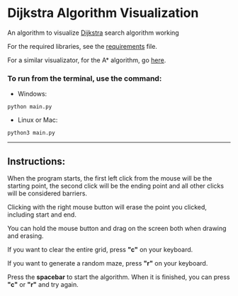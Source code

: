 # Dijkstra Algorithm Visualization

An algorithm to visualize [Dijkstra](https://en.wikipedia.org/wiki/Dijkstra%27s_algorithm) search algorithm working

For the required libraries, see the [requirements](../master/requirements.txt) file.

For a similar visualizator, for the A* algorithm, go [here](https://github.com/EduardoLisboa/AStar-Visualization).

### To run from the terminal, use the command:
* Windows:
```
python main.py
```
* Linux or Mac:
```
python3 main.py
```
------
## Instructions:
When the program starts, the first left click from the mouse will be the starting point, the second click will be the ending point and all other clicks will be considered barriers.

Clicking with the right mouse button will erase the point you clicked, including start and end.

You can hold the mouse button and drag on the screen both when drawing and erasing.

If you want to clear the entire grid, press **"c"** on your keyboard.

If you want to generate a random maze, press **"r"** on your keyboard.

Press the **spacebar** to start the algorithm. When it is finished, you can press **"c"** or **"r"** and try again.
